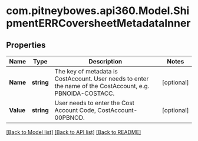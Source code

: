 # com.pitneybowes.api360.Model.ShipmentERRCoversheetMetadataInner

## Properties

Name | Type | Description | Notes
------------ | ------------- | ------------- | -------------
**Name** | **string** | The key of metadata is CostAccount. User needs to enter the name of the CostAccount, e.g. PBNOIDA-COSTACC. | [optional] 
**Value** | **string** | User needs to enter the Cost Account Code, CostAccount-00PBNOD. | [optional] 

[[Back to Model list]](../README.md#documentation-for-models) [[Back to API list]](../README.md#documentation-for-api-endpoints) [[Back to README]](../README.md)

